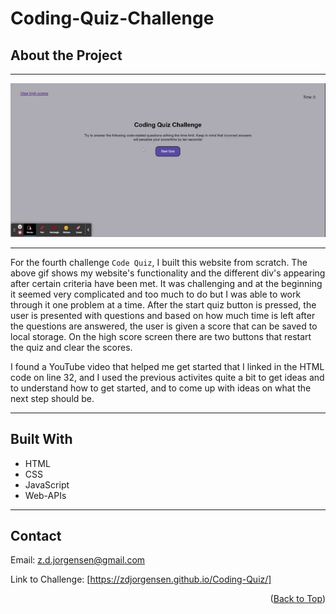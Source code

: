 <div id="top"></div>

# Coding-Quiz-Challenge

<!-- ABOUT THE PROJECT -->
## About the Project
<hr>

<img src="./assets/images/Coding-Quiz.gif.gif" alt="gif of quiz">

<hr>

For the fourth challenge `Code Quiz`, I built this website from scratch. The above gif shows my website's functionality and the different div's appearing after certain criteria have been met. It was challenging and at the beginning it seemed very complicated and too much to do but I was able to work through it one problem at a time. After the start quiz button is pressed, the user is presented with questions and based on how much time is left after the questions are answered, the user is given a score that can be saved to local storage. On the high score screen there are two buttons that restart the quiz and clear the scores.

I found a YouTube video that helped me get started that I linked in the HTML code on line 32, and I used the previous activites quite a bit to get ideas and to understand how to get started, and to come up with ideas on what the next step should be.

<hr>

<!-- BUILT WITH -->
## Built With
<ul>
    <li> HTML </li>
    <li> CSS </li>
    <li> JavaScript </li>
    <li> Web-APIs </li>
</ul>

<hr>

<!-- CONTACT ME -->
## Contact

Email: z.d.jorgensen@gmail.com

Link to Challenge: [https://zdjorgensen.github.io/Coding-Quiz/]

<p align="right">(<a href="#top">Back to Top</a>)</p>
